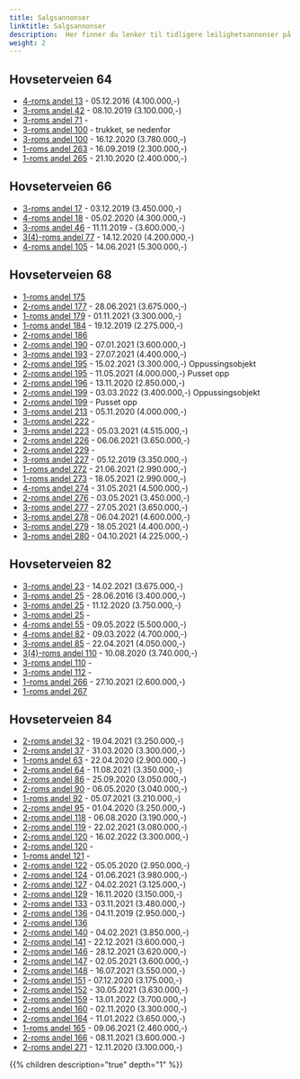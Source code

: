 ```yaml
---
title: Salgsannonser
linktitle: Salgsannonser
description:  Her finner du lenker til tidligere leilighetsannonser på Finn
weight: 2
---
```

## Hovseterveien 64

- [4-roms andel 13](https://www.finn.no/realestate/homes/ad.html?finnkode=81155667) - 05.12.2016 (4.100.000,-)
- [3-roms andel 42](https://www.finn.no/realestate/homes/ad.html?finnkode=154701407) - 08.10.2019 (3.100.000,-)
- [3-roms andel 71](https://www.finn.no/realestate/homes/ad.html?finnkode=258198417) -
- [3-roms andel 100](https://www.finn.no/realestate/homes/ad.html?finnkode=130785426) - trukket, se nedenfor
- [3-roms andel 100](https://www.finn.no/realestate/homes/ad.html?finnkode=191204190) - 16.12.2020 (3.780.000,-)
- [1-roms andel 263](https://www.finn.no/realestate/homes/ad.html?finnkode=154611983) - 16.09.2019 (2.300.000,-)
- [1-roms andel 265](https://www.finn.no/realestate/homes/ad.html?finnkode=191919075) - 21.10.2020 (2.400.000,-)

## Hovseterveien 66

- [3-roms andel 17](https://www.finn.no/realestate/homes/ad.html?finnkode=154424577) - 03.12.2019 (3.450.000,-)
- [4-roms andel 18](https://www.finn.no/realestate/homes/ad.html?finnkode=159656284) - 05.02.2020 (4.300.000,-)
- [3-roms andel 46](https://www.finn.no/realestate/homes/ad.html?finnkode=156200887) - 11.11.2019 - (3.600.000,-)
- [3(4)-roms andel 77](https://www.finn.no/realestate/homes/ad.html?finnkode=191204190) - 14.12.2020 (4.200.000,-)
- [4-roms andel 105](https://www.finn.no/realestate/homes/ad.html?finnkode=213494558) - 14.06.2021 (5.300.000,-)

## Hovseterveien 68


- [1-roms andel 175](https://www.finn.no/realestate/homes/ad.html?finnkode=229464614)
- [2-roms andel 177](https://www.finn.no/realestate/homes/ad.html?finnkode=220056489) - 28.06.2021 (3.675.000,-)
- [1-roms andel 179](https://www.finn.no/realestate/homes/ad.html?finnkode=225990291) - 01.11.2021 (3.300.000,-)
- [1-roms andel 184](https://www.finn.no/realestate/homes/ad.html?finnkode=160867945) - 19.12.2019 (2.275.000,-)
- [2-roms andel 186](https://www.finn.no/realestate/homes/ad.html?finnkode=250764234) 
- [2-roms andel 190](https://www.finn.no/realestate/homes/ad.html?finnkode=196673443) - 07.01.2021 (3.600.000,-)
- [3-roms andel 193](https://www.finn.no/realestate/homes/ad.html?finnkode=207442725) - 27.07.2021 (4.400.000,-)
- [2-roms andel 195](https://www.finn.no/realestate/homes/ad.html?finnkode=204577155) - 15.02.2021 (3.300.000,-) Oppussingsobjekt
- [2-roms andel 195](https://www.finn.no/realestate/homes/ad.html?finnkode=210194930) - 11.05.2021 (4.000.000,-) Pusset opp
- [2-roms andel 196](https://www.finn.no/realestate/homes/ad.html?finnkode=192462489) - 13.11.2020 (2.850.000,-)
- [2-roms andel 199](https://www.finn.no/realestate/homes/ad.html?finnkode=246629957) - 03.03.2022 (3.400.000,-) Oppussingsobjekt
- [2-roms andel 199](https://www.finn.no/realestate/homes/ad.html?finnkode=256270442) - Pusset opp
- [3-roms andel 213](https://www.finn.no/realestate/homes/ad.html?finnkode=157098094) - 05.11.2020 (4.000.000,-)
- [3-roms andel 222](https://www.finn.no/realestate/homes/ad.html?finnkode=258312661) -
- [3-roms andel 223](https://www.finn.no/realestate/homes/ad.html?finnkode=206173141) - 05.03.2021 (4.515.000,-)
- [2-roms andel 226](https://www.finn.no/realestate/homes/ad.html?finnkode=218639954) - 06.06.2021 (3.650.000,-)
- [2-roms andel 229](https://www.finn.no/realestate/homes/ad.html?finnkode=250556072) -
- [3-roms andel 227](https://www.finn.no/realestate/homes/ad.html?finnkode=161037129) - 05.12.2019 (3.350.000,-)
- [1-roms andel 272](https://www.finn.no/realestate/homes/ad.html?finnkode=210880570) - 21.06.2021 (2.990.000,-)
- [1-roms andel 273](https://www.finn.no/realestate/homes/ad.html?finnkode=214159932) - 18.05.2021 (2.990.000,-)
- [4-roms andel 274](https://www.finn.no/realestate/homes/ad.html?finnkode=210880772) - 31.05.2021 (4.500.000,-)
- [2-roms andel 276](https://www.finn.no/realestate/homes/ad.html?finnkode=210880986) - 03.05.2021 (3.450.000,-)
- [3-roms andel 277](https://www.finn.no/realestate/homes/ad.html?finnkode=214976709) - 27.05.2021 (3.650.000,-)
- [3-roms andel 278](https://www.finn.no/realestate/homes/ad.html?finnkode=209380303) - 06.04.2021 (4.600.000,-)
- [3-roms andel 279](https://www.finn.no/realestate/homes/ad.html?finnkode=206294149) - 18.05.2021 (4.400.000,-)
- [3-roms andel 280](https://www.finn.no/realestate/homes/ad.html?finnkode=220098515) - 04.10.2021 (4.225.000,-)

## Hovseterveien 82

- [3-roms andel 23](https://www.finn.no/realestate/homes/ad.html?finnkode=193576584) - 14.02.2021 (3.675.000,-)
- [3-roms andel 25](https://www.finn.no/realestate/homes/ad.html?finnkode=74333099) -  28.06.2016 (3.400.000,-)
- [3-roms andel 25](https://www.finn.no/realestate/homes/ad.html?finnkode=188672035) -  11.12.2020 (3.750.000,-)
- [3-roms andel 25](https://www.finn.no/realestate/homes/ad.html?finnkode=257597045) -  
- [4-roms andel 55](https://www.finn.no/realestate/homes/ad.html?finnkode=247104731) - 09.05.2022 (5.500.000,-)
- [4-roms andel 82](https://www.finn.no/realestate/homes/ad.html?finnkode=238409777) - 09.03.2022 (4.700.000,-)
- [3-roms andel 85](https://www.finn.no/realestate/homes/ad.html?finnkode=208968228) - 22.04.2021 (4.050.000,-)
- [3(4)-roms andel 110](https://www.finn.no/realestate/homes/ad.html?finnkode=72296210) - 10.08.2020 (3.740.000,-)
- [3-roms andel 110](https://www.finn.no/realestate/homes/ad.html?finnkode=254715910) - 
- [3-roms andel 112](https://www.finn.no/realestate/homes/ad.html?finnkode=249961983) -
- [1-roms andel 266](https://www.finn.no/realestate/homes/ad.html?finnkode=193501469) - 27.10.2021 (2.600.000,-)
- [1-roms andel 267](https://www.finn.no/realestate/homes/ad.html?finnkode=255658794)
  
## Hovseterveien 84

- [2-roms andel 32](https://www.finn.no/realestate/homes/ad.html?finnkode=210467254) - 19.04.2021 (3.250.000,-)
- [2-roms andel 37](https://www.finn.no/realestate/homes/ad.html?finnkode=168380157) - 31.03.2020 (3.300.000,-)
- [1-roms andel 63](https://www.finn.no/realestate/homes/ad.html?finnkode=164810160) - 22.04.2020 (2.900.000,-)
- [2-roms andel 64](https://www.finn.no/realestate/homes/ad.html?finnkode=222238721) - 11.08.2021 (3.350.000,-)
- [2-roms andel 86](https://www.finn.no/realestate/homes/ad.html?finnkode=186475111) - 25.09.2020 (3.050.000,-)
- [2-roms andel 90](https://www.finn.no/realestate/homes/ad.html?finnkode=172429028) - 06.05.2020 (3.040.000,-)
- [1-roms andel 92](https://www.finn.no/realestate/homes/ad.html?finnkode=216830208) - 05.07.2021 (3.210.000,-)
- [2-roms andel 95](https://www.finn.no/realestate/homes/ad.html?finnkode=159287909) - 01.04.2020 (3.250.000,-)
- [2-roms andel 118](https://www.finn.no/realestate/homes/ad.html?finnkode=181115389) - 06.08.2020 (3.190.000,-)
- [2-roms andel 119](https://www.finn.no/realestate/homes/ad.html?finnkode=195043608) - 22.02.2021 (3.080.000,-)
- [2-roms andel 120](https://www.finn.no/realestate/homes/ad.html?finnkode=237702891) - 16.02.2022 (3.300.000,-)
- [2-roms andel 120](https://www.finn.no/realestate/homes/ad.html?finnkode=251220933) - 
- [1-roms andel 121](https://www.finn.no/realestate/homes/ad.html?finnkode=251834918) -
- [2-roms andel 122](https://www.finn.no/realestate/homes/ad.html?finnkode=173643348) - 05.05.2020 (2.950.000,-)
- [2-roms andel 124](https://www.finn.no/realestate/homes/ad.html?finnkode=210158037) - 01.06.2021 (3.980.000,-)
- [2-roms andel 127](https://www.finn.no/realestate/homes/ad.html?finnkode=195035927) - 04.02.2021 (3.125.000,-)
- [2-roms andel 129](https://www.finn.no/realestate/homes/ad.html?finnkode=193050284) - 16.11.2020 (3.150.000,-)
- [2-roms andel 133](https://www.finn.no/realestate/homes/ad.html?finnkode=219527481) - 03.11.2021 (3.480.000,-)
- [2-roms andel 136](https://www.finn.no/realestate/homes/ad.html?finnkode=157693912) - 04.11.2019 (2.950.000,-)
- [2-roms andel 136](https://www.finn.no/realestate/homes/ad.html?finnkode=251834918)
- [2-roms andel 140](https://www.finn.no/realestate/homes/ad.html?finnkode=204374766) - 04.02.2021 (3.850.000,-)
- [2-roms andel 141](https://www.finn.no/realestate/homes/ad.html?finnkode=228536300) - 22.12.2021 (3.600.000,-)
- [2-roms andel 146](https://www.finn.no/realestate/homes/ad.html?finnkode=234657927) - 28.12.2021 (3.620.000,-)
- [2-roms andel 147](https://www.finn.no/realestate/homes/ad.html?finnkode=205640247) - 02.05.2021 (3.600.000,-)
- [2-roms andel 148](https://www.finn.no/realestate/homes/ad.html?finnkode=216897261) - 16.07.2021 (3.550.000,-)
- [2-roms andel 151](https://www.finn.no/realestate/homes/ad.html?finnkode=196011333) - 07.12.2020 (3.175.000,-)
- [2-roms andel 152](https://www.finn.no/realestate/homes/ad.html?finnkode=215253039) - 30.05.2021 (3.630.000,-)
- [2-roms andel 159](https://www.finn.no/realestate/homes/ad.html?finnkode=237917850) - 13.01.2022 (3.700.000,-)
- [2-roms andel 160](https://www.finn.no/realestate/homes/ad.html?finnkode=185809228) - 02.11.2020 (3.300.000,-)
- [2-roms andel 164](https://www.finn.no/realestate/homes/ad.html?finnkode=231498320) - 11.01.2022 (3.650.000,-)
- [1-roms andel 165](https://www.finn.no/realestate/homes/ad.html?finnkode=215281454) - 09.06.2021 (2.460.000,-)
- [2-roms andel 166](https://www.finn.no/realestate/homes/ad.html?finnkode=229186679) - 08.11.2021 (3.600.000.-)
- [2-roms andel 271](https://www.finn.no/realestate/homes/ad.html?finnkode=195108769) - 12.11.2020 (3.100.000,-)


{{% children description="true" depth="1" %}}
